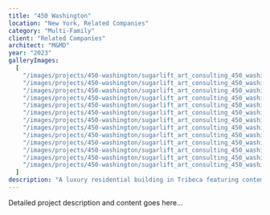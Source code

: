 ```yaml
---
title: "450 Washington"
location: "New York, Related Companies"
category: "Multi-Family"
client: "Related Companies"
architect: "M&MD"
year: "2023"
galleryImages:
  [
    "/images/projects/450-washington/sugarlift_art_consulting_450_washington_1_dcc604ee0a.jpg",
    "/images/projects/450-washington/sugarlift_art_consulting_450_washington_2_04319d4f19.jpg",
    "/images/projects/450-washington/sugarlift_art_consulting_450_washington_3_74e46f1914.jpg",
    "/images/projects/450-washington/sugarlift_art_consulting_450_washington_4_4001651fdf.jpg",
    "/images/projects/450-washington/sugarlift_art_consulting_450_washington_5_1d3af98e9b.jpg",
    "/images/projects/450-washington/sugarlift_art_consulting_450_washington_6_eb39045765.jpg",
    "/images/projects/450-washington/sugarlift_art_consulting_450_washington_7_6ada34f6b8.jpg",
    "/images/projects/450-washington/sugarlift_art_consulting_450_washington_8_352ae8fc80.jpg",
    "/images/projects/450-washington/sugarlift_art_consulting_450_washington_9_584a3c7c91.jpg",
    "/images/projects/450-washington/sugarlift_art_consulting_450_washington_10_2d8f60897b.jpg",
    "/images/projects/450-washington/sugarlift_art_consulting_450_washington_11_3bbba5bf3d.jpg",
    "/images/projects/450-washington/sugarlift_art_consulting_450_washington_12_ae3b640bdd.jpg",
    "/images/projects/450-washington/sugarlift_art_consulting_450_washington_c54218539a.jpg",
  ]
description: "A luxury residential building in Tribeca featuring contemporary artwork integrated with architectural design."
---
```


Detailed project description and content goes here...
